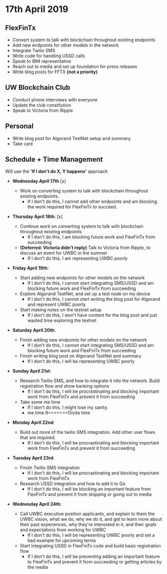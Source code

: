 # 17th April 2019

## FlexFinTx

- Convert system to talk with blockchain throughout existing endpoints
- Add new endpoints for other models in the network
- Integrate Twilio SMS
- Write code for handling USSD calls
- Speak to IBM representative
- Reach out to media and set up foundation for press releases
- Write blog posts for FFTX **(not a priority)**

## UW Blockchain Club

- Conduct phone interviews with everyone
- Update the club constitution
- Speak to Victoria from Ripple

## Personal

- Write blog post for Algorand TestNet setup and summary
- Take care

## Schedule + Time Management

Will use the **'If I don't do X, Y happens'** approach

- **Wednesday April 17th** [x]

  - Work on converting system to talk with blockchain throughout existing endpoints.
    - If I don't do this, I cannot add other endpoints and am blocking the work required for FlexFinTx to succeed.

- **Thursday April 18th**: [x]

  - Continue work on converting system to talk with blockchain throughout existing endpoints
    - If I don't do this, I am blocking future work and FlexFinTx from succeeding
  - **(Deferred: Victoria didn't reply)** Talk to Victoria from Ripple, to discuss an event for UWBC in the summer
    - If I don't do this, I am representing UWBC poorly

- **Friday April 19th**:

  - Start adding new endpoints for other models on the network
    - If I don't do this, I cannot start integrating SMS/USSD and am blocking future work and FlexFinTx from succeeding
  - Explore Algorand TestNet, and set up a test node on my device
    - If I don't do this, I cannot start writing the blog post for Algorand and represent UWBC poorly
  - Start making notes on the testnet setup
    - If I don't do this, I won't have content for the blog post and just wasted time exploring the testnet

- **Saturday April 20th**:

  - Finish adding new endpoints for other models on the network
    - If I don't do this, I cannot start integrating SMS/USSD and am blocking future work and FlexFinTx from succeeding
  - Finish writing blog post on Algorand TestNet and summary
    - If I don't do this, I will be representing UWBC poorly

- **Sunday April 21st**:

  - Research Twilio SMS, and how to integrate it into the network. Build registration flow and show banking options
    - If I don't do this, I will be procrastinating and blocking important work from FlexFinTx and prevent it from succeeding
  - Take some me time
    - If I don't do this, I might lose my sanity.
    - me time 8=======Divita time

- **Monday April 22nd**:

  - Build out more of the twilio SMS integration. Add other user flows that are required.
    - If I don't do this, I will be procrastinating and blocking important work from FlexFinTx and prevent it from succeeding

- **Tuesday April 23rd**:

  - Finish Twilio SMS integration
    - If I don't do this, I will be procrastinating and blocking important work from FlexFinTx
  - Research USSD integration and how to add it to Go
    - If I don't do this, I will be blocking an important feature from FlexFinTx and prevent it from shipping or going out to media

- **Wednesday April 24th**:
  - Call UWBC executive position applicants, and explain to them the UWBC vision, what we do, why we do it, and get to learn more about their past experiences, why they're interested in it, and their goals and expectations from working for UWBC
    - If I don't do this, I will be representing UWBC poorly and set a bad example for upcoming terms
  - Start integrating USSD in FlexFinTx code and build basic registration flow
    - If I don't do this, I will be preventing adding an important feature to FlexFinTx and prevent it from succeeding or getting articles by the media
